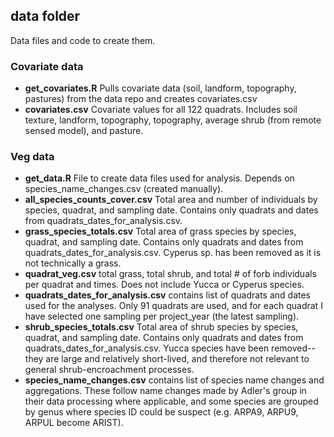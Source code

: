 ## data folder
Data files and code to create them.

### Covariate data
* __get_covariates.R__ Pulls covariate data (soil, landform, topography, pastures) from the data repo and creates covariates.csv
* __covariates.csv__ Covariate values for all 122 quadrats. Includes soil texture, landform, topography, topography, average shrub (from remote sensed model), and pasture.

### Veg data
* __get_data.R__ File to create data files used for analysis. Depends on species_name_changes.csv (created manually). 
* __all_species_counts_cover.csv__ Total area and number of individuals by species, quadrat, and sampling date. Contains only quadrats and dates from quadrats_dates_for_analysis.csv. 
* __grass_species_totals.csv__ Total area of grass species by species, quadrat, and sampling date. Contains only quadrats and dates from quadrats_dates_for_analysis.csv. Cyperus sp. has been removed as it is not technically a grass. 
* __quadrat_veg.csv__ total grass, total shrub, and total # of forb individuals per quadrat and times. Does not include Yucca or Cyperus species. 
* __quadrats_dates_for_analysis.csv__ contains list of quadrats and dates used for the analyses. Only 91 quadrats are used, and for each quadrat I have selected one sampling per project_year (the latest sampling). 
* __shrub_species_totals.csv__ Total area of shrub species by species, quadrat, and sampling date. Contains only quadrats and dates from quadrats_dates_for_analysis.csv. Yucca species have been removed-- they are large and relatively short-lived, and therefore not relevant to general shrub-encroachment processes. 
* __species_name_changes.csv__ contains list of species name changes and aggregations. These follow name changes made by Adler's group in their data processing where applicable, and some species are grouped by genus where species ID could be suspect (e.g. ARPA9, ARPU9, ARPUL become ARIST). 

